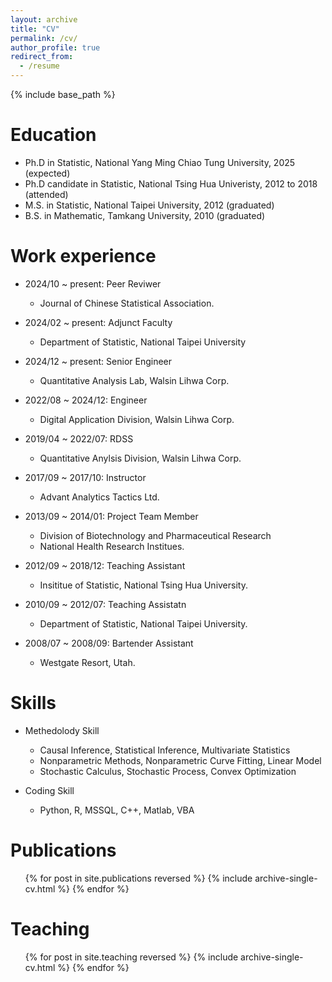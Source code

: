 ```yaml
---
layout: archive
title: "CV"
permalink: /cv/
author_profile: true
redirect_from:
  - /resume
---
```


{% include base_path %}

Education
======
* Ph.D in Statistic, National Yang Ming Chiao Tung University, 2025 (expected)
* Ph.D candidate in Statistic, National Tsing Hua Univeristy, 2012 to 2018 (attended)
* M.S. in Statistic, National Taipei University, 2012 (graduated)
* B.S. in Mathematic, Tamkang University, 2010 (graduated)

Work experience
======
* 2024/10 ~ present: Peer Reviwer
  * Journal of Chinese Statistical Association.

* 2024/02 ~ present: Adjunct Faculty
  * Department of Statistic, National Taipei University

* 2024/12 ~ present: Senior Engineer
  * Quantitative Analysis Lab, Walsin Lihwa Corp.

* 2022/08 ~ 2024/12: Engineer
  * Digital Application Division, Walsin Lihwa Corp.

* 2019/04 ~ 2022/07: RDSS
  * Quantitative Anylsis Division, Walsin Lihwa Corp.

* 2017/09 ~ 2017/10: Instructor
  * Advant Analytics Tactics Ltd.

* 2013/09 ~ 2014/01: Project Team Member
  * Division of Biotechnology and Pharmaceutical Research
  * National Health Research Institues.

* 2012/09 ~ 2018/12: Teaching Assistant
  * Insititue of Statistic, National Tsing Hua University.

* 2010/09 ~ 2012/07: Teaching Assistatn
  * Department of Statistic, National Taipei University.

* 2008/07 ~ 2008/09: Bartender Assistant
  * Westgate Resort, Utah.
  
Skills
======
* Methedolody Skill
  * Causal Inference, Statistical Inference, Multivariate Statistics
  * Nonparametric Methods, Nonparametric Curve Fitting, Linear Model
  * Stochastic Calculus, Stochastic Process, Convex Optimization
  
* Coding Skill 
  * Python, R, MSSQL, C++, Matlab, VBA

Publications
======
  <ul>{% for post in site.publications reversed %}
    {% include archive-single-cv.html %}
  {% endfor %}</ul>
  
Teaching
======
  <ul>{% for post in site.teaching reversed %}
    {% include archive-single-cv.html %}
  {% endfor %}</ul>
  
